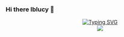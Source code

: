 ### Hi there lblucy 👋

<p align="center">
<a href="https://github.com/drkostas">
    <img src="https://readme-typing-svg.demolab.com?font=Georgia&size=18&duration=2000&pause=100&multiline=true&width=500&height=80&lines=서민경;Researcher+%7C+Bachelor+Student+%7C+Software+Engineer;AI+%7C+Computer+Vision+%7C+Bots" alt="Typing SVG" />
</a>
    
<br>
<a href="https://github.com/drkostas">
    <img src="https://github-stats-alpha.vercel.app/api?username=lblucy&cc=22272e&tc=37BCF6&ic=fff&bc=0000">
</a>

</p>

<!--
**lblucy/lblucy** is a ✨ _special_ ✨ repository because its `README.md` (this file) appears on your GitHub profile.

Here are some ideas to get you started:

- 🔭 I’m currently working on ...
- 🌱 I’m currently learning ...
- 👯 I’m looking to collaborate on ...
- 🤔 I’m looking for help with ...
- 💬 Ask me about ...
- 📫 How to reach me: ...
- 😄 Pronouns: ...
- ⚡ Fun fact: ...
-->
